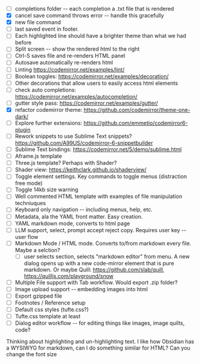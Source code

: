 - [ ] completions folder -- each completion a .txt file that is rendered
- [x] cancel save command throws error -- handle this gracefully
- [x] new file command
- [ ] last saved event in footer.
- [ ] Each highlighted line should have a brighter theme than what we had before
- [ ] Split screen -- show the rendered html to the right
- [ ] Ctrl-S saves file and re-renders HTML panel
- [ ] Autosave automatically re-renders html
- [ ] Linting https://codemirror.net/examples/lint/
- [ ] Boolean toggles: https://codemirror.net/examples/decoration/
- [ ] Other decorations that allow users to easily access html elements
- [ ] check auto completions: https://codemirror.net/examples/autocompletion/
- [ ] gutter style pass: https://codemirror.net/examples/gutter/
- [x] refactor codemirror theme: https://github.com/codemirror/theme-one-dark/
- [ ] Explore further extensions: https://github.com/emmetio/codemirror6-plugin
- [ ] Rework snippets to use Sublime Text snippets? https://github.com/A99US/codemirror-6-snippetbuilder
- [ ] Sublime Text bindings: https://codemirror.net/5/demo/sublime.html
- [ ] Aframe.js template
- [ ] Three.js template? Perhaps with Shader?
- [ ] Shader view: https://keithclark.github.io/shaderview/ 
- [ ] Toggle element settings. Key commands to toggle menus (distraction free mode)
- [ ] Toggle 14kb size warning
- [ ] Well commented HTML template with examples of file manipulation techniuques
- [ ] Keyboard only navigation -- including menus, help, etc.
- [ ] Metadata, ala the YAML front matter. Easy creation. 
- [ ] YAML markdown mode, converts to html page
- [ ] LLM support, select, prompt accept reject copy. Requires user key -- user flow
- [ ] Markdown Mode / HTML mode. Converts to/from markdown every file. Maybe a selction?
  - [ ] user selects section, selects "markdown editor" from menu. A new dialog opens up with a new code-mirror element that is pure markdown. Or maybe Quill: https://github.com/slab/quill, https://quilljs.com/playground/snow
- [ ] Multiple File support with Tab workflow. Would export .zip folder? 
- [ ] Image upload support -- embedding images into html
- [ ] Export gzipped file
- [ ] Footnotes / Reference setup
- [ ] Default css styles (tufte.css?)
- [ ] Tufte.css template at least
- [ ] Dialog editor workflow -- for editing things like images, image quilts, code? 

Thinking about highlighting and un-highlighting text. I like how Obsidian has a WYSIWYG for markdown, can I do something similar for HTML? Can you change the font size